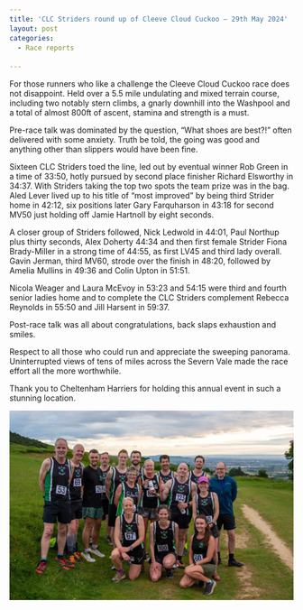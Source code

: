 ```yaml
---
title: 'CLC Striders round up of Cleeve Cloud Cuckoo – 29th May 2024'
layout: post
categories:
  - Race reports

---
```


For those runners who like a challenge the Cleeve Cloud Cuckoo race does not disappoint. Held over a 5.5 mile undulating and mixed terrain course, including two notably stern climbs, a gnarly downhill into the Washpool and a total of almost 800ft of ascent, stamina and strength is a must.

Pre-race talk was dominated by the question, “What shoes are best?!” often delivered with some anxiety. Truth be told, the going was good and anything other than slippers would have been fine.

Sixteen CLC Striders toed the line, led out by eventual winner Rob Green in a time of 33:50, hotly pursued by second place finisher Richard Elsworthy in 34:37. With Striders taking the top two spots the team prize was in the bag. Aled Lever lived up to his title of “most improved” by being third Strider home in 42:12, six positions later Gary Farquharson in 43:18 for second MV50 just holding off Jamie Hartnoll by eight seconds. 

A closer group of Striders followed, Nick Ledwold in 44:01, Paul Northup plus thirty seconds, Alex Doherty 44:34 and then first female Strider Fiona Brady-Miller in a strong time of 44:55, as first LV45 and third lady overall. Gavin Jerman, third MV60, strode over the finish in 48:20, followed by Amelia Mullins in 49:36 and Colin Upton in 51:51. 

Nicola Weager and Laura McEvoy in 53:23 and 54:15 were third and fourth senior ladies home and to complete the CLC Striders complement Rebecca Reynolds in 55:50 and Jill Harsent in 59:37.

Post-race talk was all about congratulations, back slaps exhaustion and smiles.

Respect to all those who could run and appreciate the sweeping panorama. Uninterrupted views of tens of miles across the Severn Vale made the race effort all the more worthwhile.

Thank you to Cheltenham Harriers for holding this annual event in such a stunning location. 

![Cleeve Cloud Cuckoo](/images/2024/06/2024-06-01-Cleeve-Cuckoo.jpg "Cleeve Cloud Cuckoo")
